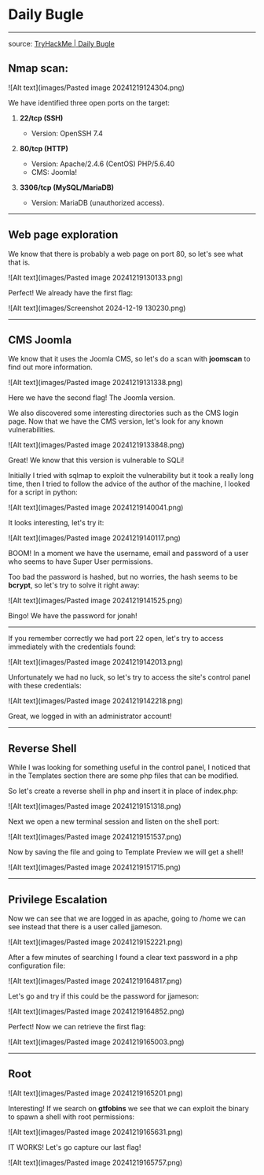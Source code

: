 # Daily Bugle

---
source: [TryHackMe | Daily Bugle](https://tryhackme.com/r/room/dailybugle)

## Nmap scan:

![Alt text](images/Pasted image 20241219124304.png)

We have identified three open ports on the target:

1. **22/tcp (SSH)**
    
    - Version: OpenSSH 7.4
    
2. **80/tcp (HTTP)**
    
    - Version: Apache/2.4.6 (CentOS)  PHP/5.6.40
    - CMS: Joomla!
    
1. **3306/tcp (MySQL/MariaDB)**
    
    - Version: MariaDB (unauthorized access).

---
## Web page exploration

We know that there is probably a web page on port 80, so let's see what that is.

![Alt text](images/Pasted image 20241219130133.png)

Perfect! We already have the first flag:

![Alt text](images/Screenshot 2024-12-19 130230.png)

---
## CMS Joomla

We know that it uses the Joomla CMS, so let's do a scan with **joomscan** to find out more information.

![Alt text](images/Pasted image 20241219131338.png)

Here we have the second flag! The Joomla version.

We also discovered some interesting directories such as the CMS login page.
Now that we have the CMS version, let's look for any known vulnerabilities.

![Alt text](images/Pasted image 20241219133848.png)

Great! We know that this version is vulnerable to SQLi!

Initially I tried with sqlmap to exploit the vulnerability but it took a really long time, then I tried to follow the advice of the author of the machine, I looked for a script in python:

![Alt text](images/Pasted image 20241219140041.png)

It looks interesting, let's try it:

![Alt text](images/Pasted image 20241219140117.png)

BOOM! In a moment we have the username, email and password of a user who seems to have Super User permissions.

Too bad the password is hashed, but no worries, the hash seems to be **bcrypt**, so let's try to solve it right away:

![Alt text](images/Pasted image 20241219141525.png)

Bingo! We have the password for jonah!

---

If you remember correctly we had port 22 open, let's try to access immediately with the credentials found:

![Alt text](images/Pasted image 20241219142013.png)

Unfortunately we had no luck, so let's try to access the site's control panel with these credentials:

![Alt text](images/Pasted image 20241219142218.png)

Great, we logged in with an administrator account!

---
## Reverse Shell

While I was looking for something useful in the control panel, I noticed that
in the Templates section there are some php files that can be modified.

So let's create a reverse shell in php and insert it in place of index.php:

![Alt text](images/Pasted image 20241219151318.png)

Next we open a new terminal session and listen on the shell port:

![Alt text](images/Pasted image 20241219151537.png)

Now by saving the file and going to Template Preview we will get a shell!

![Alt text](images/Pasted image 20241219151715.png)

---

## Privilege Escalation

Now we can see that we are logged in as apache, going to /home we can see instead that there is a user called jjameson.

![Alt text](images/Pasted image 20241219152221.png)

After a few minutes of searching I found a clear text password in a php configuration file:

![Alt text](images/Pasted image 20241219164817.png)

Let's go and try if this could be the password for jjameson:

![Alt text](images/Pasted image 20241219164852.png)

Perfect! Now we can retrieve the first flag:

![Alt text](images/Pasted image 20241219165003.png)

---

## Root

![Alt text](images/Pasted image 20241219165201.png)

Interesting! If we search on **gtfobins** we see that we can exploit the binary to spawn a shell with root permissions:

![Alt text](images/Pasted image 20241219165631.png)

IT WORKS! Let's go capture our last flag!

![Alt text](images/Pasted image 20241219165757.png)
